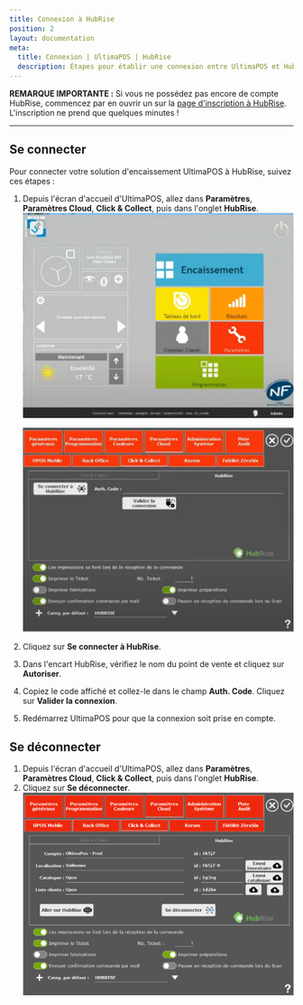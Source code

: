 ```yaml
---
title: Connexion à HubRise
position: 2
layout: documentation
meta:
  title: Connexion | UltimaPOS | HubRise
  description: Étapes pour établir une connexion entre UltimaPOS et HubRise. Connectez votre caisse et synchronisez vos données avec d'autres applications.
---
```


**REMARQUE IMPORTANTE :** Si vous ne possédez pas encore de compte HubRise, commencez par en ouvrir un sur la [page d'inscription à HubRise](https://manager.hubrise.com/signup). L'inscription ne prend que quelques minutes !

---

## Se connecter

Pour connecter votre solution d'encaissement UltimaPOS à HubRise, suivez ces étapes :

1. Depuis l'écran d'accueil d'UltimaPOS, allez dans **Paramètres**, **Paramètres Cloud**, **Click & Collect**, puis dans l'onglet **HubRise**.
   ![Connexion à HubRise - Accueil UltimaPOS](../images/001-fr-ultimapos-accueil.png)

   ![Connexion à HubRise - HubRise déconnecté](../images/002-fr-ultimapos-hubrise-deconnecte.png)
2. Cliquez sur **Se connecter à HubRise**.
3. Dans l'encart HubRise, vérifiez le nom du point de vente et cliquez sur **Autoriser**.
4. Copiez le code affiché et collez-le dans le champ **Auth. Code**. Cliquez sur **Valider la connexion**.
5. Redémarrez UltimaPOS pour que la connexion soit prise en compte.

## Se déconnecter

1. Depuis l'écran d'accueil d'UltimaPOS, allez dans **Paramètres**, **Paramètres Cloud**, **Click & Collect**, puis dans l'onglet **HubRise**.
2. Cliquez sur **Se déconnecter**.
   ![Connexion à HubRise - HubRise connecté](../images/003-fr-ultimapos-hubrise-connecte.png)